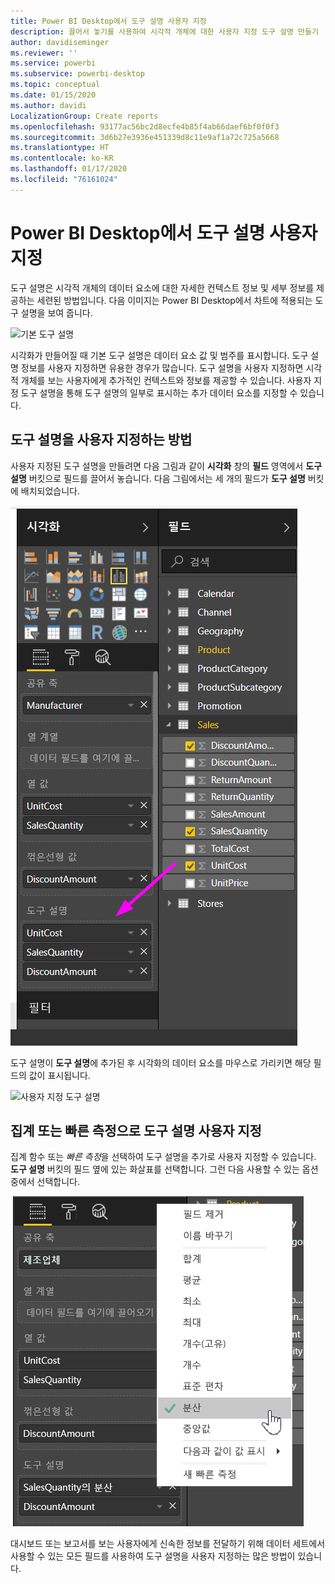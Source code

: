 ```yaml
---
title: Power BI Desktop에서 도구 설명 사용자 지정
description: 끌어서 놓기를 사용하여 시각적 개체에 대한 사용자 지정 도구 설명 만들기
author: davidiseminger
ms.reviewer: ''
ms.service: powerbi
ms.subservice: powerbi-desktop
ms.topic: conceptual
ms.date: 01/15/2020
ms.author: davidi
LocalizationGroup: Create reports
ms.openlocfilehash: 93177ac56bc2d8ecfe4b85f4ab66daef6bf0f0f3
ms.sourcegitcommit: 3d6b27e3936e451339d8c11e9af1a72c725a5668
ms.translationtype: HT
ms.contentlocale: ko-KR
ms.lasthandoff: 01/17/2020
ms.locfileid: "76161024"
---
```

# <a name="customize-tooltips-in-power-bi-desktop"></a>Power BI Desktop에서 도구 설명 사용자 지정

도구 설명은 시각적 개체의 데이터 요소에 대한 자세한 컨텍스트 정보 및 세부 정보를 제공하는 세련된 방법입니다. 다음 이미지는 Power BI Desktop에서 차트에 적용되는 도구 설명을 보여 줍니다.

![기본 도구 설명](media/desktop-custom-tooltips/custom-tooltips-1.png)

시각화가 만들어질 때 기본 도구 설명은 데이터 요소 값 및 범주를 표시합니다. 도구 설명 정보를 사용자 지정하면 유용한 경우가 많습니다. 도구 설명을 사용자 지정하면 시각적 개체를 보는 사용자에게 추가적인 컨텍스트와 정보를 제공할 수 있습니다. 사용자 지정 도구 설명을 통해 도구 설명의 일부로 표시하는 추가 데이터 요소를 지정할 수 있습니다.

## <a name="how-to-customize-tooltips"></a>도구 설명을 사용자 지정하는 방법

사용자 지정된 도구 설명을 만들려면 다음 그림과 같이 **시각화** 창의 **필드** 영역에서 **도구 설명** 버킷으로 필드를 끌어서 놓습니다. 다음 그림에서는 세 개의 필드가 **도구 설명** 버킷에 배치되었습니다.

![도구 설명 필드 추가](media/desktop-custom-tooltips/custom-tooltips-2.png)

도구 설명이 **도구 설명**에 추가된 후 시각화의 데이터 요소를 마우스로 가리키면 해당 필드의 값이 표시됩니다.

![사용자 지정 도구 설명](media/desktop-custom-tooltips/custom-tooltips-3.png)

## <a name="customizing-tooltips-with-aggregation-or-quick-measures"></a>집계 또는 빠른 측정으로 도구 설명 사용자 지정

집계 함수 또는 *빠른 측정*을 선택하여 도구 설명을 추가로 사용자 지정할 수 있습니다. **도구 설명** 버킷의 필드 옆에 있는 화살표를 선택합니다. 그런 다음 사용할 수 있는 옵션 중에서 선택합니다.

![빠른 측정을 포함한 도구 설명](media/desktop-custom-tooltips/custom-tooltips-4.png)

대시보드 또는 보고서를 보는 사용자에게 신속한 정보를 전달하기 위해 데이터 세트에서 사용할 수 있는 모든 필드를 사용하여 도구 설명을 사용자 지정하는 많은 방법이 있습니다.
